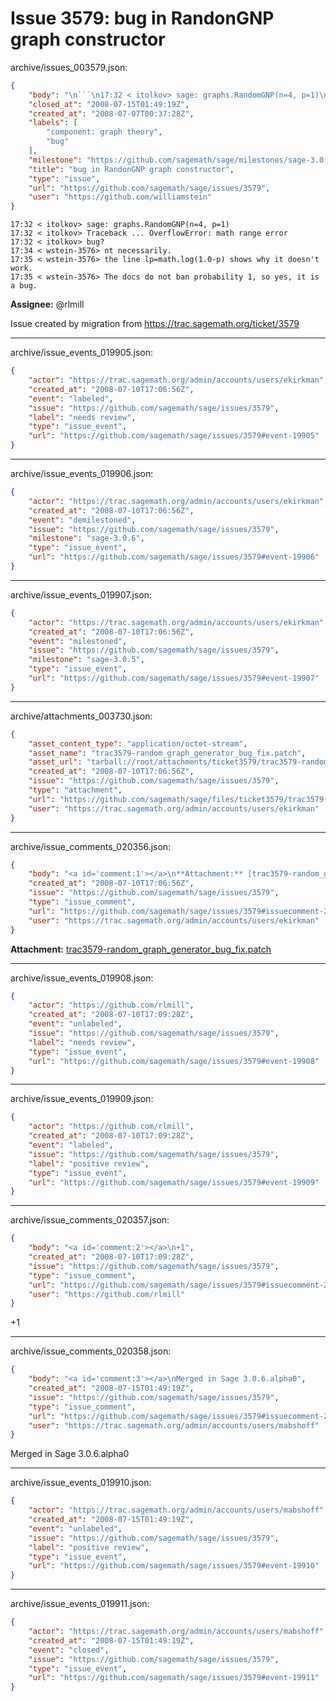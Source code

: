 # Issue 3579: bug in RandonGNP graph constructor

archive/issues_003579.json:
```json
{
    "body": "\n```\n17:32 < itolkov> sage: graphs.RandomGNP(n=4, p=1)\n17:32 < itolkov> Traceback ... OverflowError: math range error\n17:32 < itolkov> bug?\n17:34 < wstein-3576> nt necessarily.\n17:35 < wstein-3576> the line lp=math.log(1.0-p) shows why it doesn't work.\n17:35 < wstein-3576> The docs do not ban probability 1, so yes, it is a bug.\n```\n\n**Assignee:** @rlmill\n\nIssue created by migration from https://trac.sagemath.org/ticket/3579\n\n",
    "closed_at": "2008-07-15T01:49:19Z",
    "created_at": "2008-07-07T00:37:28Z",
    "labels": [
        "component: graph theory",
        "bug"
    ],
    "milestone": "https://github.com/sagemath/sage/milestones/sage-3.0.6",
    "title": "bug in RandonGNP graph constructor",
    "type": "issue",
    "url": "https://github.com/sagemath/sage/issues/3579",
    "user": "https://github.com/williamstein"
}
```

```
17:32 < itolkov> sage: graphs.RandomGNP(n=4, p=1)
17:32 < itolkov> Traceback ... OverflowError: math range error
17:32 < itolkov> bug?
17:34 < wstein-3576> nt necessarily.
17:35 < wstein-3576> the line lp=math.log(1.0-p) shows why it doesn't work.
17:35 < wstein-3576> The docs do not ban probability 1, so yes, it is a bug.
```

**Assignee:** @rlmill

Issue created by migration from https://trac.sagemath.org/ticket/3579





---

archive/issue_events_019905.json:
```json
{
    "actor": "https://trac.sagemath.org/admin/accounts/users/ekirkman",
    "created_at": "2008-07-10T17:06:56Z",
    "event": "labeled",
    "issue": "https://github.com/sagemath/sage/issues/3579",
    "label": "needs review",
    "type": "issue_event",
    "url": "https://github.com/sagemath/sage/issues/3579#event-19905"
}
```



---

archive/issue_events_019906.json:
```json
{
    "actor": "https://trac.sagemath.org/admin/accounts/users/ekirkman",
    "created_at": "2008-07-10T17:06:56Z",
    "event": "demilestoned",
    "issue": "https://github.com/sagemath/sage/issues/3579",
    "milestone": "sage-3.0.6",
    "type": "issue_event",
    "url": "https://github.com/sagemath/sage/issues/3579#event-19906"
}
```



---

archive/issue_events_019907.json:
```json
{
    "actor": "https://trac.sagemath.org/admin/accounts/users/ekirkman",
    "created_at": "2008-07-10T17:06:56Z",
    "event": "milestoned",
    "issue": "https://github.com/sagemath/sage/issues/3579",
    "milestone": "sage-3.0.5",
    "type": "issue_event",
    "url": "https://github.com/sagemath/sage/issues/3579#event-19907"
}
```



---

archive/attachments_003730.json:
```json
{
    "asset_content_type": "application/octet-stream",
    "asset_name": "trac3579-random_graph_generator_bug_fix.patch",
    "asset_url": "tarball://root/attachments/ticket3579/trac3579-random_graph_generator_bug_fix.patch",
    "created_at": "2008-07-10T17:06:56Z",
    "issue": "https://github.com/sagemath/sage/issues/3579",
    "type": "attachment",
    "url": "https://github.com/sagemath/sage/files/ticket3579/trac3579-random_graph_generator_bug_fix.patch",
    "user": "https://trac.sagemath.org/admin/accounts/users/ekirkman"
}
```



---

archive/issue_comments_020356.json:
```json
{
    "body": "<a id='comment:1'></a>\n**Attachment:** [trac3579-random_graph_generator_bug_fix.patch](https://github.com/sagemath/sage/files/ticket3579/trac3579-random_graph_generator_bug_fix.patch)",
    "created_at": "2008-07-10T17:06:56Z",
    "issue": "https://github.com/sagemath/sage/issues/3579",
    "type": "issue_comment",
    "url": "https://github.com/sagemath/sage/issues/3579#issuecomment-20356",
    "user": "https://trac.sagemath.org/admin/accounts/users/ekirkman"
}
```

<a id='comment:1'></a>
**Attachment:** [trac3579-random_graph_generator_bug_fix.patch](https://github.com/sagemath/sage/files/ticket3579/trac3579-random_graph_generator_bug_fix.patch)



---

archive/issue_events_019908.json:
```json
{
    "actor": "https://github.com/rlmill",
    "created_at": "2008-07-10T17:09:28Z",
    "event": "unlabeled",
    "issue": "https://github.com/sagemath/sage/issues/3579",
    "label": "needs review",
    "type": "issue_event",
    "url": "https://github.com/sagemath/sage/issues/3579#event-19908"
}
```



---

archive/issue_events_019909.json:
```json
{
    "actor": "https://github.com/rlmill",
    "created_at": "2008-07-10T17:09:28Z",
    "event": "labeled",
    "issue": "https://github.com/sagemath/sage/issues/3579",
    "label": "positive review",
    "type": "issue_event",
    "url": "https://github.com/sagemath/sage/issues/3579#event-19909"
}
```



---

archive/issue_comments_020357.json:
```json
{
    "body": "<a id='comment:2'></a>\n+1",
    "created_at": "2008-07-10T17:09:28Z",
    "issue": "https://github.com/sagemath/sage/issues/3579",
    "type": "issue_comment",
    "url": "https://github.com/sagemath/sage/issues/3579#issuecomment-20357",
    "user": "https://github.com/rlmill"
}
```

<a id='comment:2'></a>
+1



---

archive/issue_comments_020358.json:
```json
{
    "body": "<a id='comment:3'></a>\nMerged in Sage 3.0.6.alpha0",
    "created_at": "2008-07-15T01:49:19Z",
    "issue": "https://github.com/sagemath/sage/issues/3579",
    "type": "issue_comment",
    "url": "https://github.com/sagemath/sage/issues/3579#issuecomment-20358",
    "user": "https://trac.sagemath.org/admin/accounts/users/mabshoff"
}
```

<a id='comment:3'></a>
Merged in Sage 3.0.6.alpha0



---

archive/issue_events_019910.json:
```json
{
    "actor": "https://trac.sagemath.org/admin/accounts/users/mabshoff",
    "created_at": "2008-07-15T01:49:19Z",
    "event": "unlabeled",
    "issue": "https://github.com/sagemath/sage/issues/3579",
    "label": "positive review",
    "type": "issue_event",
    "url": "https://github.com/sagemath/sage/issues/3579#event-19910"
}
```



---

archive/issue_events_019911.json:
```json
{
    "actor": "https://trac.sagemath.org/admin/accounts/users/mabshoff",
    "created_at": "2008-07-15T01:49:19Z",
    "event": "closed",
    "issue": "https://github.com/sagemath/sage/issues/3579",
    "type": "issue_event",
    "url": "https://github.com/sagemath/sage/issues/3579#event-19911"
}
```

